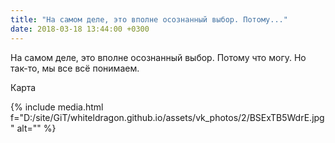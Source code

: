 ```yaml
---
title: "На самом деле, это вполне осознанный выбор. Потому..."
date: 2018-03-18 13:44:00 +0300
---
```


На самом деле, это вполне осознанный выбор. Потому что могу.
Но так-то, мы все всё понимаем.

Карта

{% include media.html f="D:/site/GiT/whiteldragon.github.io/assets/vk_photos/2/BSExTB5WdrE.jpg" alt="" %}
